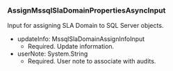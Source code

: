 ### AssignMssqlSlaDomainPropertiesAsyncInput
Input for assigning SLA Domain to SQL Server objects.

- updateInfo: MssqlSlaDomainAssignInfoInput
  - Required. Update information.
- userNote: System.String
  - Required. User note to associate with audits.
